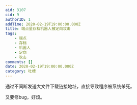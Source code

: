 ```yaml
---
aid: 3107
cid: 9
authorID: 1
addTime: 2020-02-19T19:00:00.000Z
title: 端点星存档机器人被定向攻击
tags:
    - 端点
    - 存档
    - 机器人
    - 定向
    - 攻击
comments: []
date: 2020-02-19T19:00:00.000Z
category: 吐槽
---
```


通过不间断发送大文件下载链接地址，直接导致程序被系统杀死。

又要修bug，好烦。
